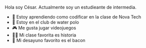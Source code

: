 Hola soy César. Actualmente soy un estudieante de intermedia.

- 🌱 Estoy aprendiendo como codificar en la clase de Nova Tech
- 🏅 Estoy en el club de water polo 
- 🎮 Me gusta jugar videojuegos 
- 👨‍🏫 Mi clase favorita es historia 
- 🥓 Mi desayuno favorito es el bacon 

